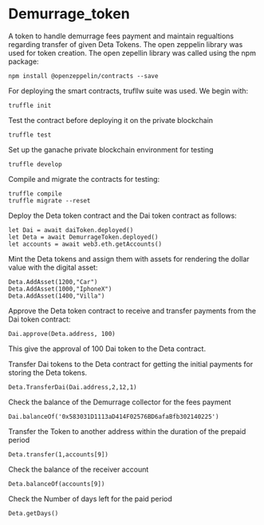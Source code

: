 # Demurrage_token
A token to handle demurrage fees payment and maintain regualtions regarding transfer of given Deta Tokens. The open zeppelin library was used for token creation. The open zepellin library was called using the npm package:
```shell
npm install @openzeppelin/contracts --save
```
For deploying the smart contracts, trufllw suite was used. We begin with:
```shell
truffle init
```
Test the contract before deploying it on the private blockchain
```
truffle test
```
Set up the ganache private blockchain environment for testing
```shell
truffle develop
```
Compile and migrate the contracts for testing:
```shell
truffle compile
truffle migrate --reset
```
Deploy the Deta token contract and the Dai token contract as follows:
```shell
let Dai = await daiToken.deployed()
let Deta = await DemurrageToken.deployed()
let accounts = await web3.eth.getAccounts()
```
Mint the Deta tokens and assign them with assets for rendering the dollar value with the digital asset:
```shell
Deta.AddAsset(1200,"Car")
Deta.AddAsset(1000,"IphoneX")
Deta.AddAsset(1400,"Villa")
```
Approve the Deta token contract to receive and transfer payments from the Dai token contract:
```shell
Dai.approve(Deta.address, 100)
```
This give the approval of 100 Dai token to the Deta contract.

Transfer Dai tokens to the Deta contract for getting the initial payments for storing the Deta tokens.
```shell
Deta.TransferDai(Dai.address,2,12,1)
```
Check the balance of the Demurrage collector for the fees payment
```shell
Dai.balanceOf('0x583031D1113aD414F02576BD6afaBfb302140225')
```
Transfer the Token to another address within the duration of the prepaid period
```shell
Deta.transfer(1,accounts[9])
```
Check the balance of the receiver account
```shell
Deta.balanceOf(accounts[9])
```
Check the Number of days left for the paid period
```
Deta.getDays()
```
